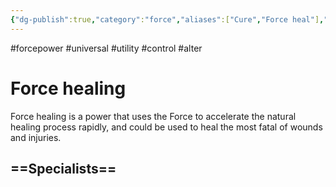 ```yaml
---
{"dg-publish":true,"category":"force","aliases":["Cure","Force heal"],"tags":["universal","utility","control","alter"],"permalink":"/force-healing/","dgHomeLink":true,"dgPassFrontmatter":true}
---
```


#forcepower #universal #utility #control #alter 
# Force healing
Force healing is a power that uses the Force to accelerate the natural healing process rapidly, and could be used to heal the most fatal of wounds and injuries.

==Specialists==
- 